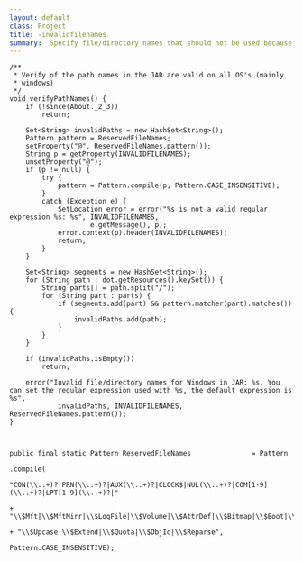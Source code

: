 ```yaml
---
layout: default
class: Project
title: -invalidfilenames  
summary:  Specify file/directory names that should not be used because they are not portable.
---
```


	/**
	 * Verify of the path names in the JAR are valid on all OS's (mainly
	 * windows)
	 */
	void verifyPathNames() {
		if (!since(About._2_3))
			return;

		Set<String> invalidPaths = new HashSet<String>();
		Pattern pattern = ReservedFileNames;
		setProperty("@", ReservedFileNames.pattern());
		String p = getProperty(INVALIDFILENAMES);
		unsetProperty("@");
		if (p != null) {
			try {
				pattern = Pattern.compile(p, Pattern.CASE_INSENSITIVE);
			}
			catch (Exception e) {
				SetLocation error = error("%s is not a valid regular expression %s: %s", INVALIDFILENAMES,
						e.getMessage(), p);
				error.context(p).header(INVALIDFILENAMES);
				return;
			}
		}

		Set<String> segments = new HashSet<String>();
		for (String path : dot.getResources().keySet()) {
			String parts[] = path.split("/");
			for (String part : parts) {
				if (segments.add(part) && pattern.matcher(part).matches()) {
					invalidPaths.add(path);
				}
			}
		}

		if (invalidPaths.isEmpty())
			return;

		error("Invalid file/directory names for Windows in JAR: %s. You can set the regular expression used with %s, the default expression is %s",
				invalidPaths, INVALIDFILENAMES, ReservedFileNames.pattern());
	}



	public final static Pattern	ReservedFileNames				= Pattern
																		.compile(
																				"CON(\\..+)?|PRN(\\..+)?|AUX(\\..+)?|CLOCK$|NUL(\\..+)?|COM[1-9](\\..+)?|LPT[1-9](\\..+)?|"
																						+ "\\$Mft|\\$MftMirr|\\$LogFile|\\$Volume|\\$AttrDef|\\$Bitmap|\\$Boot|\\$BadClus|\\$Secure|"
																						+ "\\$Upcase|\\$Extend|\\$Quota|\\$ObjId|\\$Reparse",
																				Pattern.CASE_INSENSITIVE);
